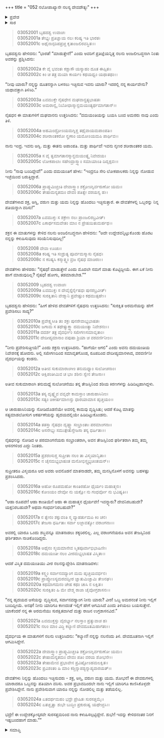 +++
title = "052 ನಲೋಪಾಖ್ಯಾನೇ ನಲಸ್ಯ ದೇವದೌತ್ಯಃ"
+++

<details><summary>ಪ್ರವೇಶ</summary>


।।   ಓಂ ಓಂ ನಮೋ ನಾರಾಯಣಾಯ।।   ಶ್ರೀ ವೇದವ್ಯಾಸಾಯ ನಮಃ ।।

ಶ್ರೀ ಕೃಷ್ಣದ್ವೈಪಾಯನ ವೇದವ್ಯಾಸ ವಿರಚಿತ  

**ಶ್ರೀ ಮಹಾಭಾರತ**

**ಆರಣ್ಯಕ ಪರ್ವ**

**ಇಂದ್ರಲೋಕಾಭಿಗಮನ ಪರ್ವ**

**ಅಧ್ಯಾಯ 52**

</details>


<details><summary>ಸಾರ</summary>

ಇಂದ್ರಾದಿಗಳು ತಮ್ಮ ಪರಿಚಯವನ್ನೂ ಉದ್ದೇಶವನ್ನೂ ಹೇಳಿಕೊಂಡು ತಮ್ಮ ಸಂದೇಶವೊಂದನ್ನು ದಮಯಂತಿಗೆ ತಲುಪಿಸಬೇಕೆಂದು ನಲನನ್ನು ದಮಯಂತಿಯಲ್ಲಿಗೆ ಕಳುಹಿಸುವುದು (1-10). ನಲನು ದಮಯಂತಿಗೆ ದೇವತೆಗಳ ಸಂದೇಶವನ್ನು ನೀಡುವುದು (11-24).

</details>



> 03052001 ಬೃಹದಶ್ವ ಉವಾಚ।  
03052001a ತೇಭ್ಯಃ ಪ್ರತಿಜ್ಞಾಯ ನಲಃ ಕರಿಷ್ಯ ಇತಿ ಭಾರತ।  
03052001c ಅಥೈನಾನ್ಪರಿಪಪ್ರಚ್ಚ ಕೃತಾಂಜಲಿರವಸ್ಥಿತಃ।।

ಬೃಹದಶ್ವನು ಹೇಳಿದನು: “ಭಾರತ! “ಮಾಡುತ್ತೇನೆ!” ಎಂದು ಅವರಿಗೆ ಪ್ರತಿಜ್ಞೆಯನ್ನಿತ್ತ ನಲನು ಅಂಜಲೀಬದ್ಧನಾಗಿ ನಿಂತು ಅವರನ್ನು ಪ್ರಶ್ನಿಸಿದನು:

> 03052002a ಕೇ ವೈ ಭವಂತಃ ಕಶ್ಚಾಸೌ ಯಸ್ಯಾಹಂ ದೂತ ಈಪ್ಸಿತಃ।  
03052002c ಕಿಂ ಚ ತತ್ರ ಮಯಾ ಕಾರ್ಯಂ ಕಥಯಧ್ವಂ ಯಥಾತಥಂ।।

“ನೀವು ಯಾರು? ನನ್ನನ್ನು ದೂತನನ್ನಾಗಿ ಬಳಸಲು ಇಚ್ಛಿಸುವ ಇವನು ಯಾರು? ಇದರಲ್ಲಿ ನನ್ನ ಕಾರ್ಯವೇನು? ಯಥಾವತ್ತಾಗಿ ತಿಳಿಸಿರಿ.”

> 03052003a ಏವಮುಕ್ತೇ ನೈಷಧೇನ ಮಘವಾನ್ಪ್ರತ್ಯಭಾಷತ।  
03052003c ಅಮರಾನ್ವೈ ನಿಬೋಧಾಸ್ಮಾನ್ದಮಯಂತ್ಯರ್ಥಮಾಗತಾನ್।।

ನೈಷಧನ ಈ ಮಾತುಗಳಿಗೆ ಮಘವಾನನು ಉತ್ತರಿಸಿದನು: “ದಮಯಂತಿಯನ್ನು ಬಯಸಿ ಬಂದ ಅಮರರು ನಾವು ಎಂದು ತಿಳಿ.

> 03052004a ಅಹಮಿಂದ್ರೋಽಯಮಗ್ನಿಶ್ಚ ತಥೈವಾಯಮಪಾಂಪತಿಃ।  
03052004c ಶರೀರಾಂತಕರೋ ನೄಣಾಂ ಯಮೋಽಯಮಪಿ ಪಾರ್ಥಿವ।।

ನಾನು ಇಂದ್ರ. ಇವನು ಅಗ್ನಿ. ಮತ್ತು ಈತನು ಅಪಾಂಪತಿ. ಮತ್ತು ಪಾರ್ಥಿವ! ಇವನು ನೃಣರ ಶರೀರಾಂತಕರ ಯಮ.

> 03052005a ಸ ವೈ ತ್ವಮಾಗತಾನಸ್ಮಾನ್ದಮಯಂತ್ಯೈ ನಿವೇದಯ।  
03052005c ಲೋಕಪಾಲಾಃ ಸಹೇಂದ್ರಾಸ್ತ್ವಾಂ ಸಮಾಯಾಂತಿ ದಿದೃಕ್ಷವಃ।।

ನೀನು “ನಾವು ಬಂದಿದ್ದೇವೆ!” ಎಂದು ದಮಯಂತಿಗೆ ಹೇಳು: “ಇಂದ್ರನೂ ಸೇರಿ ಲೋಕಪಾಲಕರು ನಿನ್ನನ್ನು ನೋಡುವ ಇಚ್ಛೆಯಿಂದ ಬರುತ್ತಿದ್ದಾರೆ.

> 03052006a ಪ್ರಾಪ್ತುಮಿಚ್ಚಂತಿ ದೇವಾಸ್ತ್ವಾಂ ಶಕ್ರೋಽಗ್ನಿರ್ವರುಣೋ ಯಮಃ।  
03052006c ತೇಷಾಮನ್ಯತಮಂ ದೇವಂ ಪತಿತ್ವೇ ವರಯಸ್ವ ಹ।।

ದೇವತೆಗಳಾದ ಶಕ್ರ, ಅಗ್ನಿ, ವರುಣ ಮತ್ತು ಯಮ ನಿನ್ನನ್ನು ಹೊಂದಲು ಇಚ್ಛಿಸುತ್ತಾರೆ. ಈ ದೇವತೆಗಳಲ್ಲಿ ಒಬ್ಬರನ್ನು ನಿನ್ನ ಪತಿಯನ್ನಾಗಿ ವರಿಸು!”

> 03052007a ಏವಮುಕ್ತಃ ಸ ಶಕ್ರೇಣ ನಲಃ ಪ್ರಾಂಜಲಿರಬ್ರವೀತ್।   
03052007c ಏಕಾರ್ಥಸಮವೇತಂ ಮಾಂ ನ ಪ್ರೇಷಯಿತುಮರ್ಹಥ।।

ಶಕ್ರನ ಈ ಮಾತುಗಳನ್ನು ಕೇಳಿದ ನಲನು ಅಂಜಲೀಬದ್ಧನಾಗಿ ಹೇಳಿದನು: “ಅದೇ ಉದ್ದೇಶವನ್ನಿಟ್ಟುಕೊಂಡು ಹೊರಟ ನನ್ನನ್ನು ಕಳುಹಿಸುವುದು ಸರಿಯೆನಿಸುವುದಿಲ್ಲ!”

> 03052008 ದೇವಾ ಊಚುಃ।  
03052008a ಕರಿಷ್ಯ ಇತಿ ಸಂಶ್ರುತ್ಯ ಪೂರ್ವಮಸ್ಮಾಸು ನೈಷಧ।  
03052008c ನ ಕರಿಷ್ಯಸಿ ಕಸ್ಮಾತ್ತ್ವಂ ವ್ರಜ ನೈಷಧ ಮಾಚಿರಂ।।

ದೇವತೆಗಳು ಹೇಳಿದರು: “ನೈಷಧ! ಮಾಡುತ್ತೇನೆ ಎಂದು ಮೊದಲೇ ನಮಗೆ ಮಾತು ಕೊಟ್ಟಿದ್ದೀಯೆ. ಈಗ ಏಕೆ ನೀನು ಹಾಗೆ ಮಾಡುವುದಿಲ್ಲ? ನೈಷಧ! ಹೋಗು, ತಡಮಾಡಬೇಡ.””

> 03052009 ಬೃಹದಶ್ವ ಉವಾಚ।  
03052009a ಏವಮುಕ್ತಃ ಸ ದೇವೈಸ್ತೈರ್ನೈಷಧಃ ಪುನರಬ್ರವೀತ್।  
03052009c ಸುರಕ್ಷಿತಾನಿ ವೇಶ್ಮಾನಿ ಪ್ರವೇಷ್ಟುಂ ಕಥಮುತ್ಸಹೇ।।

ಬೃಹದಶ್ವನು ಹೇಳಿದನು: “ಹೀಗೆ ಹೇಳಿದ ದೇವತೆಗಳಿಗೆ ನೈಷಧನು ಉತ್ತರಿಸಿದನು: “ಸುರಕ್ಷಿತ ಅರಮನೆಯನ್ನು ಹೇಗೆ ಪ್ರವೇಶಿಸಲು ಸಾದ್ಯ?”

> 03052010a ಪ್ರವೇಕ್ಷ್ಯಸೀತಿ ತಂ ಶಕ್ರಃ ಪುನರೇವಾಭ್ಯಭಾಷತ।  
03052010c ಜಗಾಮ ಸ ತಥೇತ್ಯುಕ್ತ್ವಾ ದಮಯಂತ್ಯಾ ನಿವೇಶನಂ।।  
03052011a ದದರ್ಶ ತತ್ರ ವೈದರ್ಭೀಂ ಸಖೀಗಣಸಮಾವೃತಾಂ।  
03052011c ದೇದೀಪ್ಯಮಾನಾಂ ವಪುಷಾ ಶ್ರಿಯಾ ಚ ವರವರ್ಣಿನೀಂ।।

“ನೀನು ಪ್ರವೇಶಿಸುತ್ತೀಯೆ!” ಎಂದು ಶಕ್ರನು ಉತ್ತರಿಸಿದನು. “ಹಾಗೆಯೇ ಆಗಲಿ” ಎಂದು ಅವನು ದಮಯಂತಿಯ ನಿವೇಶನಕ್ಕೆ ಹೋದನು. ಅಲ್ಲಿ ಸಖೀಗಣದಿಂದ ಸಮಾವೃತಗೊಂಡ, ರೂಪದಿಂದ ದೇದೀಪ್ಯಮಾನಳಾದ, ವರವರ್ಣಿನೀ ವೈದರ್ಭಿಯನ್ನು ಕಂಡನು.

> 03052012a ಅತೀವ ಸುಕುಮಾರಾಂಗೀಂ ತನುಮಧ್ಯಾಂ ಸುಲೋಚನಾಂ।   
03052012c ಆಕ್ಷಿಪಂತೀಮಿವ ಚ ಭಾಃ ಶಶಿನಃ ಸ್ವೇನ ತೇಜಸಾ।।

ಅತೀವ ಸುಕುಮಾರಾಂಗಿ ತನುಮಧ್ಯೆ ಸುಲೋಚನೆಯು ತನ್ನ ತೇಜಸ್ಸಿನಿಂದ ಶಶಿಯ ಕಿರಣಗಳನ್ನು ಹಿಡಿದಿಟ್ಟಹಾಗಿದ್ದಳು.

> 03052013a ತಸ್ಯ ದೃಷ್ಟ್ವೈವ ವವೃಧೇ ಕಾಮಸ್ತಾಂ ಚಾರುಹಾಸಿನೀಂ।  
03052013c ಸತ್ಯಂ ಚಿಕೀರ್ಷಮಾಣಸ್ತು ಧಾರಯಾಮಾಸ ಹೃಚ್ಚಯಂ।।

ಆ ಚಾರುಹಾಸಿನಿಯನ್ನು ನೋಡಿದೊಡನೆಯೇ ಅವನಲ್ಲಿ ಕಾಮವು ವೃದ್ದಿಸಿತು; ಆದರೆ ಕೊಟ್ಟ ಮಾತನ್ನು ಸತ್ಯಮಾಡಲೋಸುಗ ಆಕರ್ಷಣೆಯನ್ನು ಹೃದಯದಲ್ಲಿಯೇ ಹಿಡಿದಿಟ್ಟುಕೊಂಡನು.

> 03052014a ತತಸ್ತಾ ನೈಷಧಂ ದೃಷ್ಟ್ವಾ ಸಂಭ್ರಾಂತಾಃ ಪರಮಾಂಗನಾಃ।  
03052014c ಆಸನೇಭ್ಯಃ ಸಮುತ್ಪೇತುಸ್ತೇಜಸಾ ತಸ್ಯ ಧರ್ಷಿತಾಃ।।

ನೈಷಧನನ್ನು ನೋಡಿದ ಆ ಪರಮಾಂಗನೆಯರು ಸಂಭ್ರಾಂತರಾಗಿ, ಅವನ ತೇಜಸ್ಸಿನಿಂದ ಘರ್ಶಿತರಾಗಿ ತಮ್ಮ ತಮ್ಮ ಆಸನಗಳಿಂದ ಎದ್ದು ನಿಂತರು.

> 03052015a ಪ್ರಶಶಂಸುಶ್ಚ ಸುಪ್ರೀತಾ ನಲಂ ತಾ ವಿಸ್ಮಯಾನ್ವಿತಾಃ।  
03052015c ನ ಚೈನಮಭ್ಯಭಾಷಂತ ಮನೋಭಿಸ್ತ್ವಭ್ಯಚಿಂತಯನ್।।

ಸುಪ್ರೀತರೂ ವಿಸ್ಮಯರೂ ಆದ ಅವರು ಅವನೊಡನೆ ಮಾತನಾಡದೇ, ತಮ್ಮ ಮನಸ್ಸಿನೊಳಗೆ ಅವನನ್ನು ಬಹಳಷ್ಟು ಪ್ರಶಂಸಿಸಿದರು.

> 03052016a ಅಹೋ ರೂಪಮಹೋ ಕಾಂತಿರಹೋ ಧೈರ್ಯಂ ಮಹಾತ್ಮನಃ।  
03052016c ಕೋಽಯಂ ದೇವೋ ನು ಯಕ್ಷೋ ನು ಗಂಧರ್ವೋ ನು ಭವಿಷ್ಯತಿ।।

“ಆಹಾ ರೂಪವೇ! ಆಹಾ ಕಾಂತಿಯೇ! ಆಹಾ ಈ ಮಹಾತ್ಮನ ಧೈರ್ಯವೇ! ಇವನ್ನ್ಯಾರು? ದೇವನಿರಬಹುದೇ? ಯಕ್ಷನಿರಬಹುದೇ? ಅಥವಾ ಗಂಧರ್ವನಿರಬಹುದೇ?”

> 03052017a ನ ತ್ವೇನಂ ಶಕ್ನುವಂತಿ ಸ್ಮ ವ್ಯಾಹರ್ತುಮಪಿ ಕಿಂ ಚನ।  
03052017c ತೇಜಸಾ ಧರ್ಷಿತಾಃ ಸರ್ವಾ ಲಜ್ಜಾವತ್ಯೋ ವರಾಂಗನಾಃ।।

ಅವರಲ್ಲಿ ಯಾರೂ ಒಂದು ಶಬ್ಧವನ್ನೂ ಮಾತನಾಡಲು ಶಕ್ಯರಿರಲಿಲ್ಲ. ಎಲ್ಲ ವರಾಂಗನೆಯರೂ ಅವನ ತೇಜಸ್ಸಿನಿಂದ ಘರ್ಶಿತರಾಗಿ ನಾಚಿಕೊಂಡಿದ್ದರು.

> 03052018a ಅಥೈನಂ ಸ್ಮಯಮಾನೇವ ಸ್ಮಿತಪೂರ್ವಾಭಿಭಾಷಿಣೀ।  
03052018c ದಮಯಂತೀ ನಲಂ ವೀರಮಭ್ಯಭಾಷತ ವಿಸ್ಮಿತಾ।।

ಆದರೆ ವಿಸ್ಮಿತ ದಮಯಂತಿಯು ವೀರ ನಲನನ್ನುದ್ದೇಶಿಸಿ ಮಾತನಾಡಿದಳು:

> 03052019a ಕಸ್ತ್ವಂ ಸರ್ವಾನವದ್ಯಾಂಗ ಮಮ ಹೃಚ್ಚಯವರ್ಧನ।  
03052019c ಪ್ರಾಪ್ತೋಽಸ್ಯಮರವದ್ವೀರ ಜ್ಞಾತುಮಿಚ್ಚಾಮಿ ತೇಽನಘ।।  
03052020a ಕಥಮಾಗಮನಂ ಚೇಹ ಕಥಂ ಚಾಸಿ ನ ಲಕ್ಷಿತಃ।   
03052020c ಸುರಕ್ಷಿತಂ ಹಿ ಮೇ ವೇಶ್ಮ ರಾಜಾ ಚೈವೋಗ್ರಶಾಸನಃ।।

“ನನ್ನ ಹೃದಯದ ಆಸೆಯನ್ನು ವೃದ್ಧಿಸುವ, ಸರ್ವಾನವದ್ಯಾಂಗ ನೀನು ಯಾರು? ವೀರ! ಒಬ್ಬ ಅಮರನಂತೆ ನೀನು ಇಲ್ಲಿಗೆ ಬಂದಿದ್ದೀಯೆ. ಅನಘ! ನೀನು ಯಾರಿಗೂ ಕಾಣದಂತೆ ಇಲ್ಲಿಗೆ ಹೇಗೆ ಆಗಮಿಸಿದೆ ಎಂದು ತಿಳಿಯಲು ಬಯಸುತ್ತೇನೆ. ಯಾಕೆಂದರೆ ನನ್ನ ಈ ಅರಮನೆಯು ಸುರಕ್ಷಿತವಾಗಿದೆ ಮತ್ತು ರಾಜನ ಉಗ್ರಶಾಸನವಿದೆ.”

> 03052021a ಏವಮುಕ್ತಸ್ತು ವೈದರ್ಭ್ಯಾ ನಲಸ್ತಾಂ ಪ್ರತ್ಯುವಾಚ ಹ।  
03052021c ನಲಂ ಮಾಂ ವಿದ್ಧಿ ಕಲ್ಯಾಣಿ ದೇವದೂತಮಿಹಾಗತಂ।।

ವೈದರ್ಭಿಯ ಈ ಮಾತುಗಳಿಗೆ ನಲನು ಉತ್ತರಿಸಿದನು: “ಕಲ್ಯಾಣಿ! ನನ್ನನ್ನು ನಲನೆಂದು ತಿಳಿ. ದೇವದೂತನಾಗಿ ಇಲ್ಲಿಗೆ ಆಗಮಿಸಿದ್ದೇನೆ.

> 03052022a ದೇವಾಸ್ತ್ವಾಂ ಪ್ರಾಪ್ತುಮಿಚ್ಚಂತಿ ಶಕ್ರೋಽಗ್ನಿರ್ವರುಣೋ ಯಮಃ।  
03052022c ತೇಷಾಮನ್ಯತಮಂ ದೇವಂ ಪತಿಂ ವರಯ ಶೋಭನೇ।।  
03052023a ತೇಷಾಮೇವ ಪ್ರಭಾವೇನ ಪ್ರವಿಷ್ಟೋಽಹಮಲಕ್ಷಿತಃ।   
03052023c ಪ್ರವಿಶಂತಂ ಹಿ ಮಾಂ ಕಶ್ಚಿನ್ನಾಪಶ್ಯನ್ನಾಪ್ಯವಾರಯತ್।।

ದೇವತೆಗಳು ನಿನ್ನನ್ನು ಹೊಂದಲು ಇಚ್ಛಿಸುವರು - ಶಕ್ರ, ಅಗ್ನಿ, ವರುಣ ಮತ್ತು ಯಮ. ಶೋಭನೆ! ಈ ದೇವರುಗಳಲ್ಲಿ ಯಾರಾದರೂ ಒಬ್ಬನನ್ನು ಪತಿಯಾಗಿ ವರಿಸು. ಅವರ ಪ್ರಭಾವದಿಂದಲೇ ನಾನು ಇಲ್ಲಿಗೆ ಯಾರಿಗೂ ಕಾಣಿಸಿಕೊಳ್ಳದೇ ಪ್ರವೇಶಿಸಿದ್ದೇನೆ. ನಾನು ಪ್ರವೇಶಿಸುವಾಗ ಯಾರೂ ನನ್ನನ್ನು ನೋಡಲಿಲ್ಲ ಮತ್ತು ತಡೆಯಲಿಲ್ಲ.

> 03052024a ಏತದರ್ಥಮಹಂ ಭದ್ರೇ ಪ್ರೇಷಿತಃ ಸುರಸತ್ತಮೈಃ।  
03052024c ಏತಚ್ಛೃತ್ವಾ ಶುಭೇ ಬುದ್ಧಿಂ ಪ್ರಕುರುಷ್ವ ಯಥೇಚ್ಚಸಿ।।

ಭದ್ರೇ! ಈ ಉದ್ದೇಶಕ್ಕೋಸ್ಕರವೇ ಸುರಸತ್ತಮರಿಂದ ನಾನು ಕಳುಹಿಸಲ್ಪಟ್ಟಿದ್ದೇನೆ. ಶುಭೇ! ಇದನ್ನು ಕೇಳಿದನಂತರ ನಿನಗೆ ಇಷ್ಟಬಂದಹಾಗೆ ಮಾಡು.””

<details><summary>ಸಮಾಪ್ತಿ</summary>


ಇತಿ ಶ್ರೀ ಮಹಾಭಾರತೇ ಆರಣ್ಯಕಪರ್ವಣಿ ಇಂದ್ರಲೋಕಾಭಿಗಮನಪರ್ವಣಿ ನಲೋಪಾಖ್ಯಾನೇ ನಲಸ್ಯ ದೇವದೌತ್ಯೇ ದ್ವಿಪಂಚಾಶತ್ತಮೋಽಧ್ಯಾಯಃ।  
ಇದು ಮಹಾಭಾರತದ ಆರಣ್ಯಕಪರ್ವದಲ್ಲಿ ಇಂದ್ರಲೋಕಾಭಿಗಮನಪರ್ವದಲ್ಲಿ ನಲೋಪಾಖ್ಯಾನದಲ್ಲಿ ನಲನ ದೇವದೌತ್ಯ ಎನ್ನುವ ಐವತ್ತೆರಡನೆಯ ಅಧ್ಯಾಯವು.



</details>
